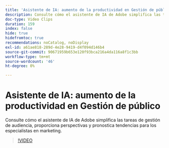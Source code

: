 ```yaml
---
title: 'Asistente de IA: aumento de la productividad en Gestión de público'
description: Consulte cómo el asistente de IA de Adobe simplifica las tareas de gestión de audiencia, proporciona perspectivas y pronostica tendencias para los especialistas en marketing.
doc-type: Video Clips
duration: 159
index: false
hide: true
hidefromtoc: true
recommendations: noCatalog, noDisplay
exl-id: a61ae818-289d-4e28-9419-d4f094d146b4
source-git-commit: 90671959b653e120f93bca216a4da116a8f1c3bb
workflow-type: tm+mt
source-wordcount: '46'
ht-degree: 0%

---
```


# Asistente de IA: aumento de la productividad en Gestión de público

Consulte cómo el asistente de IA de Adobe simplifica las tareas de gestión de audiencia, proporciona perspectivas y pronostica tendencias para los especialistas en marketing.

<!-- 82_OS512_3442427_158_ai-assistant-boosting-productivity-in-audience-management -->
>[!VIDEO](https://video.tv.adobe.com/v/3458182/?learn=on&enablevpops=true)
